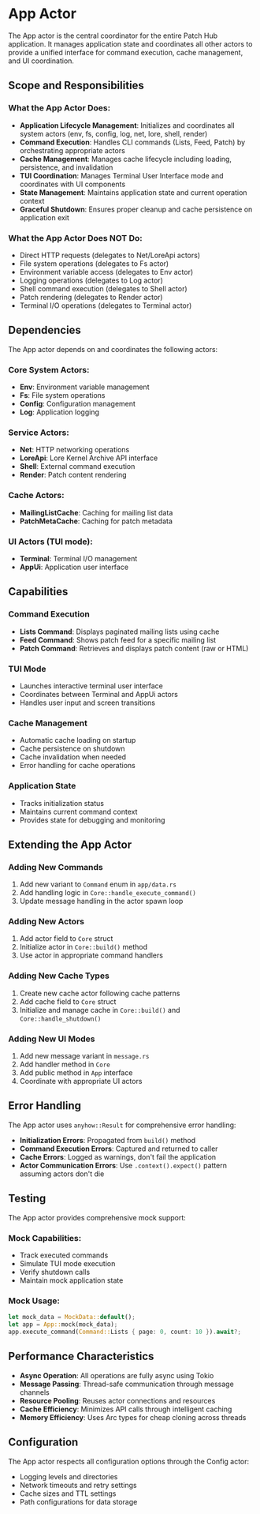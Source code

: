 # App Actor

The App actor is the central coordinator for the entire Patch Hub application. It manages application state and coordinates all other actors to provide a unified interface for command execution, cache management, and UI coordination.

## Scope and Responsibilities

### What the App Actor Does:
- **Application Lifecycle Management**: Initializes and coordinates all system actors (env, fs, config, log, net, lore, shell, render)
- **Command Execution**: Handles CLI commands (Lists, Feed, Patch) by orchestrating appropriate actors
- **Cache Management**: Manages cache lifecycle including loading, persistence, and invalidation
- **TUI Coordination**: Manages Terminal User Interface mode and coordinates with UI components
- **State Management**: Maintains application state and current operation context
- **Graceful Shutdown**: Ensures proper cleanup and cache persistence on application exit

### What the App Actor Does NOT Do:
- Direct HTTP requests (delegates to Net/LoreApi actors)
- File system operations (delegates to Fs actor)  
- Environment variable access (delegates to Env actor)
- Logging operations (delegates to Log actor)
- Shell command execution (delegates to Shell actor)
- Patch rendering (delegates to Render actor)
- Terminal I/O operations (delegates to Terminal actor)

## Dependencies

The App actor depends on and coordinates the following actors:

### Core System Actors:
- **Env**: Environment variable management
- **Fs**: File system operations
- **Config**: Configuration management
- **Log**: Application logging

### Service Actors:
- **Net**: HTTP networking operations
- **LoreApi**: Lore Kernel Archive API interface
- **Shell**: External command execution
- **Render**: Patch content rendering

### Cache Actors:
- **MailingListCache**: Caching for mailing list data
- **PatchMetaCache**: Caching for patch metadata

### UI Actors (TUI mode):
- **Terminal**: Terminal I/O management
- **AppUi**: Application user interface

## Capabilities

### Command Execution
- **Lists Command**: Displays paginated mailing lists using cache
- **Feed Command**: Shows patch feed for a specific mailing list
- **Patch Command**: Retrieves and displays patch content (raw or HTML)

### TUI Mode
- Launches interactive terminal user interface
- Coordinates between Terminal and AppUi actors
- Handles user input and screen transitions

### Cache Management
- Automatic cache loading on startup
- Cache persistence on shutdown
- Cache invalidation when needed
- Error handling for cache operations

### Application State
- Tracks initialization status
- Maintains current command context
- Provides state for debugging and monitoring

## Extending the App Actor

### Adding New Commands
1. Add new variant to `Command` enum in `app/data.rs`
2. Add handling logic in `Core::handle_execute_command()`
3. Update message handling in the actor spawn loop

### Adding New Actors
1. Add actor field to `Core` struct
2. Initialize actor in `Core::build()` method
3. Use actor in appropriate command handlers

### Adding New Cache Types
1. Create new cache actor following cache patterns
2. Add cache field to `Core` struct
3. Initialize and manage cache in `Core::build()` and `Core::handle_shutdown()`

### Adding New UI Modes
1. Add new message variant in `message.rs`
2. Add handler method in `Core`
3. Add public method in `App` interface
4. Coordinate with appropriate UI actors

## Error Handling

The App actor uses `anyhow::Result` for comprehensive error handling:

- **Initialization Errors**: Propagated from `build()` method
- **Command Execution Errors**: Captured and returned to caller
- **Cache Errors**: Logged as warnings, don't fail the application
- **Actor Communication Errors**: Use `.context().expect()` pattern assuming actors don't die

## Testing

The App actor provides comprehensive mock support:

### Mock Capabilities:
- Track executed commands
- Simulate TUI mode execution
- Verify shutdown calls
- Maintain mock application state

### Mock Usage:
```rust
let mock_data = MockData::default();
let app = App::mock(mock_data);
app.execute_command(Command::Lists { page: 0, count: 10 }).await?;
```

## Performance Characteristics

- **Async Operation**: All operations are fully async using Tokio
- **Message Passing**: Thread-safe communication through message channels
- **Resource Pooling**: Reuses actor connections and resources
- **Cache Efficiency**: Minimizes API calls through intelligent caching
- **Memory Efficiency**: Uses Arc types for cheap cloning across threads

## Configuration

The App actor respects all configuration options through the Config actor:
- Logging levels and directories
- Network timeouts and retry settings
- Cache sizes and TTL settings
- Path configurations for data storage
